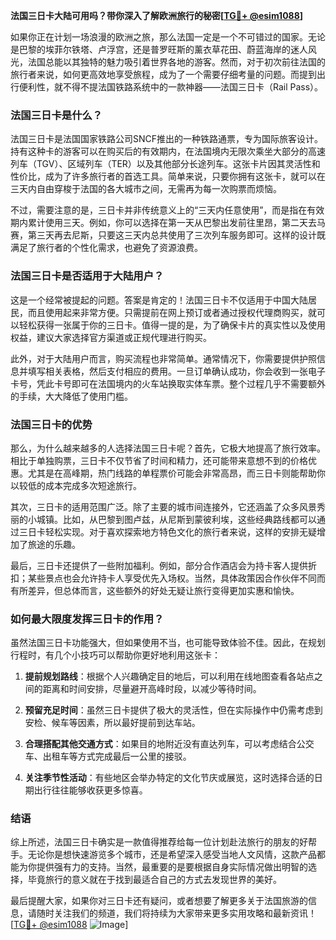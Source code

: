 **法国三日卡大陆可用吗？带你深入了解欧洲旅行的秘密[[TG💪+ @esim1088](https://t.me/s/esim1088)]**

如果你正在计划一场浪漫的欧洲之旅，那么法国一定是一个不可错过的国家。无论是巴黎的埃菲尔铁塔、卢浮宫，还是普罗旺斯的薰衣草花田、蔚蓝海岸的迷人风光，法国总能以其独特的魅力吸引着世界各地的游客。然而，对于初次前往法国的旅行者来说，如何更高效地享受旅程，成为了一个需要仔细考量的问题。而提到出行便利性，就不得不提法国铁路系统中的一款神器——法国三日卡（Rail Pass）。

### 法国三日卡是什么？

法国三日卡是法国国家铁路公司SNCF推出的一种铁路通票，专为国际旅客设计。持有这种卡的游客可以在购买后的有效期内，在法国境内无限次乘坐大部分的高速列车（TGV）、区域列车（TER）以及其他部分长途列车。这张卡片因其灵活性和性价比，成为了许多旅行者的首选工具。简单来说，只要你拥有这张卡，就可以在三天内自由穿梭于法国的各大城市之间，无需再为每一次购票而烦恼。

不过，需要注意的是，三日卡并非传统意义上的“三天内任意使用”，而是指在有效期内累计使用三天。例如，你可以选择在第一天从巴黎出发前往里昂，第二天去马赛，第三天再去尼斯，只要这三天内总共使用了三次列车服务即可。这样的设计既满足了旅行者的个性化需求，也避免了资源浪费。

### 法国三日卡是否适用于大陆用户？

这是一个经常被提起的问题。答案是肯定的！法国三日卡不仅适用于中国大陆居民，而且使用起来非常方便。只需提前在网上预订或者通过授权代理商购买，就可以轻松获得一张属于你的三日卡。值得一提的是，为了确保卡片的真实性以及使用权益，建议大家选择官方渠道或正规代理进行购买。

此外，对于大陆用户而言，购买流程也非常简单。通常情况下，你需要提供护照信息并填写相关表格，然后支付相应的费用。一旦订单确认成功，你会收到一张电子卡号，凭此卡号即可在法国境内的火车站换取实体车票。整个过程几乎不需要额外的手续，大大降低了使用门槛。

### 法国三日卡的优势

那么，为什么越来越多的人选择法国三日卡呢？首先，它极大地提高了旅行效率。相比于单独购票，三日卡不仅节省了时间和精力，还可能带来意想不到的价格优惠。尤其是在高峰期，热门线路的单程票价可能会非常高昂，而三日卡则能帮助你以较低的成本完成多次短途旅行。

其次，三日卡的适用范围广泛。除了主要的城市间连接外，它还涵盖了众多风景秀丽的小城镇。比如，从巴黎到图卢兹，从尼斯到蒙彼利埃，这些经典路线都可以通过三日卡轻松实现。对于喜欢探索地方特色文化的旅行者来说，这样的安排无疑增加了旅途的乐趣。

最后，三日卡还提供了一些附加福利。例如，部分合作酒店会为持卡客人提供折扣；某些景点也会允许持卡人享受优先入场权。当然，具体政策因合作伙伴不同而有所差异，但总体而言，这些额外的好处无疑让旅行变得更加实惠和愉快。

### 如何最大限度发挥三日卡的作用？

虽然法国三日卡功能强大，但如果使用不当，也可能导致体验不佳。因此，在规划行程时，有几个小技巧可以帮助你更好地利用这张卡：

1. **提前规划路线**：根据个人兴趣确定目的地后，可以利用在线地图查看各站点之间的距离和时间安排，尽量避开高峰时段，以减少等待时间。
   
2. **预留充足时间**：虽然三日卡提供了极大的灵活性，但在实际操作中仍需考虑到安检、候车等因素，所以最好提前到达车站。
   
3. **合理搭配其他交通方式**：如果目的地附近没有直达列车，可以考虑结合公交车、出租车等方式完成最后一公里的接驳。
   
4. **关注季节性活动**：有些地区会举办特定的文化节庆或展览，这时选择合适的日期出行往往能够收获更多惊喜。

### 结语

综上所述，法国三日卡确实是一款值得推荐给每一位计划赴法旅行的朋友的好帮手。无论你是想快速游览多个城市，还是希望深入感受当地人文风情，这款产品都能为你提供强有力的支持。当然，最重要的是要根据自身实际情况做出明智的选择，毕竟旅行的意义就在于找到最适合自己的方式去发现世界的美好。

最后提醒大家，如果你对三日卡还有疑问，或者想要了解更多关于法国旅游的信息，请随时关注我们的频道，我们将持续为大家带来更多实用攻略和最新资讯！[[TG💪+ @esim1088](https://t.me/s/esim1088) ![Image](https://i.postimg.cc/4NQfJmqS/Snipaste-2025-05-13-00-14-12.png)]